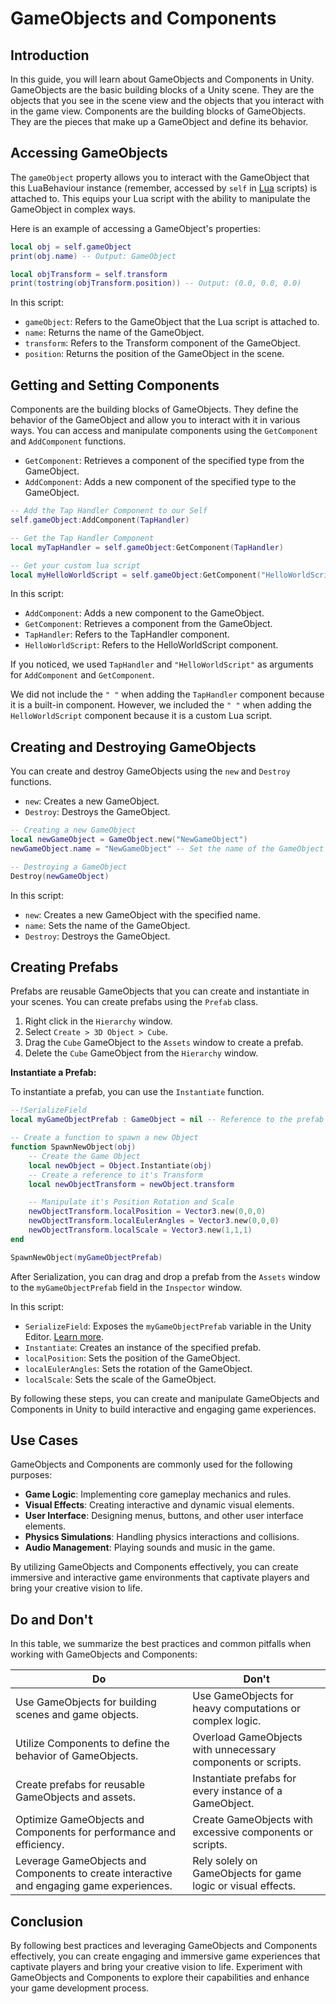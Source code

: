 # GameObjects and Components

## Introduction

In this guide, you will learn about GameObjects and Components in Unity. GameObjects are the basic building blocks of a Unity scene. They are the objects that you see in the scene view and the objects that you interact with in the game view. Components are the building blocks of GameObjects. They are the pieces that make up a GameObject and define its behavior.

## Accessing GameObjects

The `gameObject` property allows you to interact with the GameObject that this LuaBehaviour instance (remember, accessed by `self` in [Lua](https://create.highrise.game/learn/studio/create/scripting/create/lua/overview) scripts) is attached to. This equips your Lua script with the ability to manipulate the GameObject in complex ways.

Here is an example of accessing a GameObject's properties:

```lua
local obj = self.gameObject
print(obj.name) -- Output: GameObject

local objTransform = self.transform
print(tostring(objTransform.position)) -- Output: (0.0, 0.0, 0.0)
```

In this script:

- `gameObject`: Refers to the GameObject that the Lua script is attached to.
- `name`: Returns the name of the GameObject.
- `transform`: Refers to the Transform component of the GameObject.
- `position`: Returns the position of the GameObject in the scene.

## Getting and Setting Components

Components are the building blocks of GameObjects. They define the behavior of the GameObject and allow you to interact with it in various ways. You can access and manipulate components using the `GetComponent` and `AddComponent` functions.

- `GetComponent`: Retrieves a component of the specified type from the GameObject.
- `AddComponent`: Adds a new component of the specified type to the GameObject.

```lua
-- Add the Tap Handler Component to our Self
self.gameObject:AddComponent(TapHandler)

-- Get the Tap Handler Component
local myTapHandler = self.gameObject:GetComponent(TapHandler)

-- Get your custom lua script
local myHelloWorldScript = self.gameObject:GetComponent("HelloWorldScript")
```

In this script:

- `AddComponent`: Adds a new component to the GameObject.
- `GetComponent`: Retrieves a component from the GameObject.
- `TapHandler`: Refers to the TapHandler component.
- `HelloWorldScript`: Refers to the HelloWorldScript component.

If you noticed, we used `TapHandler` and `"HelloWorldScript"` as arguments for `AddComponent` and `GetComponent`.

We did not include the `" "` when adding the `TapHandler` component because it is a built-in component. However, we included the `" "` when adding the `HelloWorldScript` component because it is a custom Lua script.

## Creating and Destroying GameObjects

You can create and destroy GameObjects using the `new` and `Destroy` functions.

- `new`: Creates a new GameObject.
- `Destroy`: Destroys the GameObject.

```lua
-- Creating a new GameObject
local newGameObject = GameObject.new("NewGameObject")
newGameObject.name = "NewGameObject" -- Set the name of the GameObject

-- Destroying a GameObject
Destroy(newGameObject)
```

In this script:

- `new`: Creates a new GameObject with the specified name.
- `name`: Sets the name of the GameObject.
- `Destroy`: Destroys the GameObject.

## Creating Prefabs

Prefabs are reusable GameObjects that you can create and instantiate in your scenes. You can create prefabs using the `Prefab` class.

1. Right click in the `Hierarchy` window.
2. Select `Create > 3D Object > Cube`.
3. Drag the `Cube` GameObject to the `Assets` window to create a prefab.
4. Delete the `Cube` GameObject from the `Hierarchy` window.

**Instantiate a Prefab:**

To instantiate a prefab, you can use the `Instantiate` function.

```lua
--!SerializeField
local myGameObjectPrefab : GameObject = nil -- Reference to the prefab

-- Create a function to spawn a new Object
function SpawnNewObject(obj)
    -- Create the Game Object
    local newObject = Object.Instantiate(obj)
    -- Create a reference to it's Transform
    local newObjectTransform = newObject.transform

    -- Manipulate it's Position Rotation and Scale
    newObjectTransform.localPosition = Vector3.new(0,0,0)
    newObjectTransform.localEulerAngles = Vector3.new(0,0,0)
    newObjectTransform.localScale = Vector3.new(1,1,1)
end

SpawnNewObject(myGameObjectPrefab)
```

After Serialization, you can drag and drop a prefab from the `Assets` window to the `myGameObjectPrefab` field in the `Inspector` window.

In this script:

- `SerializeField`: Exposes the `myGameObjectPrefab` variable in the Unity Editor. [Learn more](https://create.highrise.game/learn/studio/create/scripting/create/lua/attributes/serialized-fields).
- `Instantiate`: Creates an instance of the specified prefab.
- `localPosition`: Sets the position of the GameObject.
- `localEulerAngles`: Sets the rotation of the GameObject.
- `localScale`: Sets the scale of the GameObject.

By following these steps, you can create and manipulate GameObjects and Components in Unity to build interactive and engaging game experiences.

## Use Cases

GameObjects and Components are commonly used for the following purposes:

- **Game Logic**: Implementing core gameplay mechanics and rules.
- **Visual Effects**: Creating interactive and dynamic visual elements.
- **User Interface**: Designing menus, buttons, and other user interface elements.
- **Physics Simulations**: Handling physics interactions and collisions.
- **Audio Management**: Playing sounds and music in the game.

By utilizing GameObjects and Components effectively, you can create immersive and interactive game environments that captivate players and bring your creative vision to life.

## Do and Don't

In this table, we summarize the best practices and common pitfalls when working with GameObjects and Components:

| Do                                       | Don't                                    |
|------------------------------------------|------------------------------------------|
| Use GameObjects for building scenes and game objects. | Use GameObjects for heavy computations or complex logic. |
| Utilize Components to define the behavior of GameObjects. | Overload GameObjects with unnecessary components or scripts. |
| Create prefabs for reusable GameObjects and assets. | Instantiate prefabs for every instance of a GameObject. |
| Optimize GameObjects and Components for performance and efficiency. | Create GameObjects with excessive components or scripts. |
| Leverage GameObjects and Components to create interactive and engaging game experiences. | Rely solely on GameObjects for game logic or visual effects. |

## Conclusion

By following best practices and leveraging GameObjects and Components effectively, you can create engaging and immersive game experiences that captivate players and bring your creative vision to life. Experiment with GameObjects and Components to explore their capabilities and enhance your game development process.
